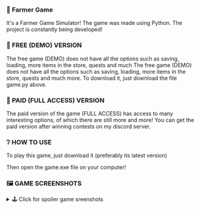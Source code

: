 ### 🌾 Farmer Game
It's a Farmer Game Simulator! 
The game was made using Python. The project is constantly being developed! 

### 💚 FREE (DEMO) VERSION
The free game (DEMO) does not have all the options such as saving, loading, more items in the store, quests and much The free game (DEMO) does not have all the options such as saving, loading, more items in the store, quests and much more.
To download it, just download the file game.py above. 

### 💙 PAID (FULL ACCESS) VERSION
The paid version of the game (FULL ACCESS) has access to many interesting options, of which there are still more and more! You can get the paid version after winning contests on my discord server.

### ❔ HOW TO USE
To play this game, just download it (preferably its latest version)

Then open the game.exe file on your computer!


### 🖼️ GAME SCREENSHOTS
<details>
<summary> 🕹️ Click for spoiler game sreenshots</summary>
  
COMMING SOON....
  
</details>
